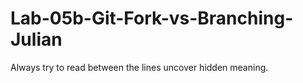 # Lab-05b-Git-Fork-vs-Branching-Julian

Always try to read between the lines uncover hidden meaning.
